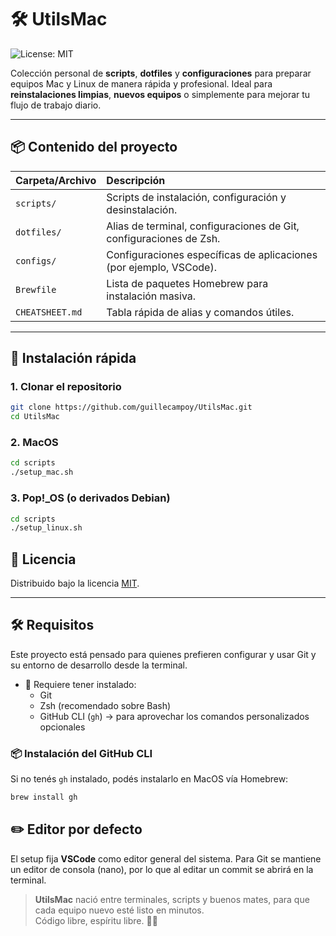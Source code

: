 # 🛠️ UtilsMac
![License: MIT](https://img.shields.io/badge/License-MIT-yellow.svg)

Colección personal de **scripts**, **dotfiles** y **configuraciones** para preparar equipos Mac y Linux de manera rápida y profesional.
Ideal para **reinstalaciones limpias**, **nuevos equipos** o simplemente para mejorar tu flujo de trabajo diario.

---

## 📦 Contenido del proyecto

| Carpeta/Archivo | Descripción |
|:---|:---|
| `scripts/` | Scripts de instalación, configuración y desinstalación. |
| `dotfiles/` | Alias de terminal, configuraciones de Git, configuraciones de Zsh. |
| `configs/` | Configuraciones específicas de aplicaciones (por ejemplo, VSCode). |
| `Brewfile` | Lista de paquetes Homebrew para instalación masiva. |
| `CHEATSHEET.md` | Tabla rápida de alias y comandos útiles. |

---

## 🚀 Instalación rápida

### 1. Clonar el repositorio

```bash
git clone https://github.com/guillecampoy/UtilsMac.git
cd UtilsMac
```

### 2. MacOS

```bash
cd scripts
./setup_mac.sh
```

### 3. Pop!_OS (o derivados Debian)

```bash
cd scripts
./setup_linux.sh
```

## 📄 Licencia

Distribuido bajo la licencia [MIT](LICENSE).

---

## 🛠 Requisitos

Este proyecto está pensado para quienes prefieren configurar y usar Git y su entorno de desarrollo desde la terminal.

- 🧰 Requiere tener instalado:
  - Git
  - Zsh (recomendado sobre Bash)
  - GitHub CLI (`gh`) → para aprovechar los comandos personalizados opcionales

### 📦 Instalación del GitHub CLI

Si no tenés `gh` instalado, podés instalarlo en MacOS vía Homebrew:

```bash
brew install gh
```

## ✏️ Editor por defecto

El setup fija **VSCode** como editor general del sistema. Para Git se mantiene
un editor de consola (nano), por lo que al editar un commit se abrirá en la
terminal.

>**UtilsMac** nació entre terminales, scripts y buenos mates, para que cada equipo nuevo esté listo en minutos.  
Código libre, espíritu libre. 🚀🧉